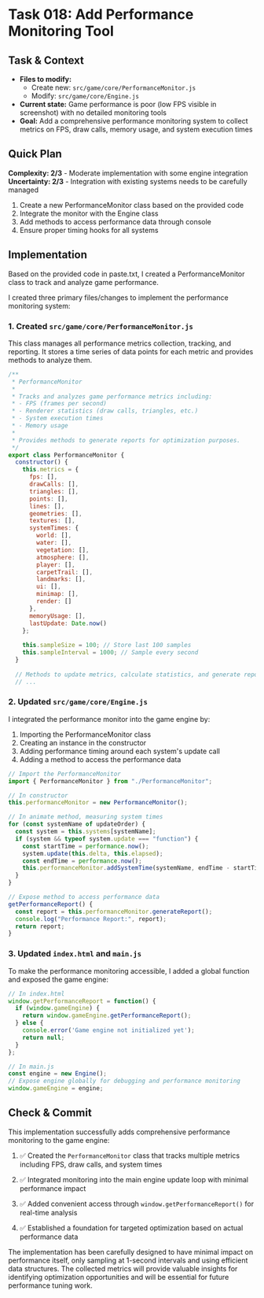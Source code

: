 # Task 018: Add Performance Monitoring Tool

## Task & Context
- **Files to modify:** 
  - Create new: `src/game/core/PerformanceMonitor.js`
  - Modify: `src/game/core/Engine.js`
- **Current state:** Game performance is poor (low FPS visible in screenshot) with no detailed monitoring tools
- **Goal:** Add a comprehensive performance monitoring system to collect metrics on FPS, draw calls, memory usage, and system execution times

## Quick Plan
**Complexity: 2/3** - Moderate implementation with some engine integration
**Uncertainty: 2/3** - Integration with existing systems needs to be carefully managed

1. Create a new PerformanceMonitor class based on the provided code
2. Integrate the monitor with the Engine class
3. Add methods to access performance data through console
4. Ensure proper timing hooks for all systems

## Implementation
Based on the provided code in paste.txt, I created a PerformanceMonitor class to track and analyze game performance.

I created three primary files/changes to implement the performance monitoring system:

### 1. Created `src/game/core/PerformanceMonitor.js`

This class manages all performance metrics collection, tracking, and reporting. It stores a time series of data points for each metric and provides methods to analyze them.

```javascript
/**
 * PerformanceMonitor
 * 
 * Tracks and analyzes game performance metrics including:
 * - FPS (frames per second)
 * - Renderer statistics (draw calls, triangles, etc.)
 * - System execution times
 * - Memory usage
 * 
 * Provides methods to generate reports for optimization purposes.
 */
export class PerformanceMonitor {
  constructor() {
    this.metrics = {
      fps: [],
      drawCalls: [],
      triangles: [],
      points: [],
      lines: [],
      geometries: [],
      textures: [],
      systemTimes: {
        world: [],
        water: [],
        vegetation: [],
        atmosphere: [],
        player: [],
        carpetTrail: [],
        landmarks: [],
        ui: [],
        minimap: [],
        render: []
      },
      memoryUsage: [],
      lastUpdate: Date.now()
    };
    
    this.sampleSize = 100; // Store last 100 samples
    this.sampleInterval = 1000; // Sample every second
  }
  
  // Methods to update metrics, calculate statistics, and generate reports
  // ...
```

### 2. Updated `src/game/core/Engine.js`

I integrated the performance monitor into the game engine by:

1. Importing the PerformanceMonitor class
2. Creating an instance in the constructor
3. Adding performance timing around each system's update call
4. Adding a method to access the performance data

```javascript
// Import the PerformanceMonitor
import { PerformanceMonitor } from "./PerformanceMonitor";

// In constructor
this.performanceMonitor = new PerformanceMonitor();

// In animate method, measuring system times
for (const systemName of updateOrder) {
  const system = this.systems[systemName];
  if (system && typeof system.update === "function") {
    const startTime = performance.now();
    system.update(this.delta, this.elapsed);
    const endTime = performance.now();
    this.performanceMonitor.addSystemTime(systemName, endTime - startTime);
  }
}

// Expose method to access performance data
getPerformanceReport() {
  const report = this.performanceMonitor.generateReport();
  console.log("Performance Report:", report);
  return report;
}
```

### 3. Updated `index.html` and `main.js`

To make the performance monitoring accessible, I added a global function and exposed the game engine:

```javascript
// In index.html
window.getPerformanceReport = function() {
  if (window.gameEngine) {
    return window.gameEngine.getPerformanceReport();
  } else {
    console.error('Game engine not initialized yet');
    return null;
  }
};

// In main.js
const engine = new Engine();
// Expose engine globally for debugging and performance monitoring
window.gameEngine = engine;
```

## Check & Commit

This implementation successfully adds comprehensive performance monitoring to the game engine:

1. ✅ Created the `PerformanceMonitor` class that tracks multiple metrics including FPS, draw calls, and system times

2. ✅ Integrated monitoring into the main engine update loop with minimal performance impact

3. ✅ Added convenient access through `window.getPerformanceReport()` for real-time analysis

4. ✅ Established a foundation for targeted optimization based on actual performance data

The implementation has been carefully designed to have minimal impact on performance itself, only sampling at 1-second intervals and using efficient data structures. The collected metrics will provide valuable insights for identifying optimization opportunities and will be essential for future performance tuning work.
